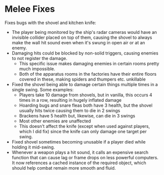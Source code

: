 # Melee Fixes
Fixes bugs with the shovel and kitchen knife:
- The player being monitored by the ship's radar cameras would have an invisible collider placed on top of them, causing the shovel to always make the wall hit sound even when it's swung in open air or at an enemy.
- Damaging hits could be blocked by non-solid triggers, causing enemies to not register the damage.
  - This specific issue makes damaging enemies in certain rooms pretty much impossible.
  - Both of the apparatus rooms in the factories have their entire floors covered in these, making spiders and thumpers etc. unkillable
- Fixed the shovel being able to damage certain things multiple times in a single swing. Some examples:
  - Players take 10 damage from shovels, but in vanilla, this occurs 4 times in a row, resulting in hugely inflated damage
  - Hoarding bugs and snare fleas both have 3 health, but the shovel usually hits twice causing them to die in 2 swings
  - Brackens have 5 health but, likewise, can die in 3 swings
  - Most other enemies are unaffected
  - This doesn't affect the knife (except when used against players, which I did fix) since the knife can only damage one target per swing.
- Fixed shovel sometimes becoming unusable if a player died while holding it mid-swing.
- Whenever a weapon plays a hit sound, it calls an expensive search function that can cause lag or frame drops on less powerful computers. It now references a cached instance of the required object, which should help combat remain more smooth and fluid.